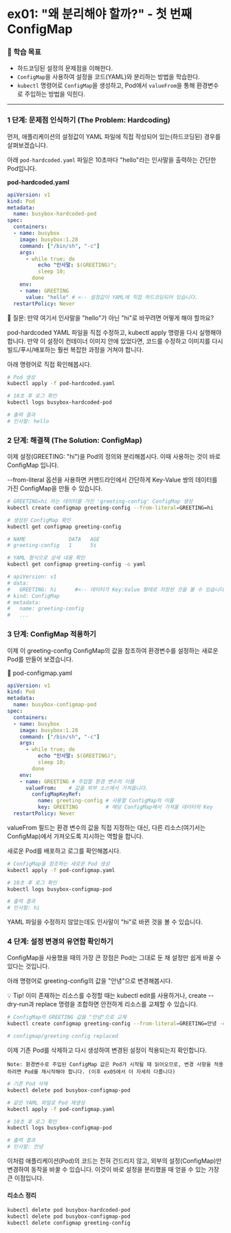 # ex01: "왜 분리해야 할까?" - 첫 번째 ConfigMap

### 🎯 학습 목표
- 하드코딩된 설정의 문제점을 이해한다.
- `ConfigMap`을 사용하여 설정을 코드(YAML)와 분리하는 방법을 학습한다.
- `kubectl` 명령어로 `ConfigMap`을 생성하고, Pod에서 `valueFrom`을 통해 환경변수로 주입하는 방법을 익힌다.

---

### 1 단계: 문제점 인식하기 (The Problem: Hardcoding)

먼저, 애플리케이션의 설정값이 YAML 파일에 직접 작성되어 있는(하드코딩된) 경우를 살펴보겠습니다.

아래 `pod-hardcoded.yaml` 파일은 10초마다 "hello"라는 인사말을 출력하는 간단한 Pod입니다.

**pod-hardcoded.yaml**
```yaml
apiVersion: v1
kind: Pod
metadata:
  name: busybox-hardcoded-pod
spec:
  containers:
  - name: busybox
    image: busybox:1.28
    command: ["/bin/sh", "-c"]
    args:
      - while true; do
          echo "인사말: $(GREETING)";
          sleep 10;
        done
    env:
    - name: GREETING
      value: "hello" # <-- 설정값이 YAML에 직접 하드코딩되어 있습니다.
  restartPolicy: Never
```

🤔 질문: 만약 여기서 인사말을 "hello"가 아닌 "hi"로 바꾸려면 어떻게 해야 할까요?

pod-hardcoded YAML 파일을 직접 수정하고, kubectl apply 명령을 다시 실행해야 합니다. 만약 이 설정이 컨테이너 이미지 안에 있었다면, 코드를 수정하고 이미지를 다시 빌드/푸시/배포하는 훨씬 복잡한 과정을 거쳐야 합니다.

아래 명령어로 직접 확인해봅시다.

```Bash
# Pod 생성
kubectl apply -f pod-hardcoded.yaml

# 10초 후 로그 확인
kubectl logs busybox-hardcoded-pod

# 출력 결과
# 인사말: hello
```

### 2️ 단계: 해결책 (The Solution: ConfigMap)
이제 설정(GREETING: "hi")을 Pod의 정의와 분리해봅시다. 이때 사용하는 것이 바로 ConfigMap 입니다.

--from-literal 옵션을 사용하면 커맨드라인에서 간단하게 Key-Value 쌍의 데이터를 가진 ConfigMap을 만들 수 있습니다.

```Bash
# GREETING=hi 라는 데이터를 가진 'greeting-config' ConfigMap 생성
kubectl create configmap greeting-config --from-literal=GREETING=hi

# 생성된 ConfigMap 확인
kubectl get configmap greeting-config

# NAME              DATA   AGE
# greeting-config   1      5s

# YAML 형식으로 상세 내용 확인
kubectl get configmap greeting-config -o yaml

# apiVersion: v1
# data:
#   GREETING: hi      #<-- 데이터가 Key:Value 형태로 저장된 것을 볼 수 있습니다.
# kind: ConfigMap
# metadata:
#   name: greeting-config
#   ...
```

### 3 단계: ConfigMap 적용하기
이제 이 greeting-config ConfigMap의 값을 참조하여 환경변수를 설정하는 새로운 Pod를 만들어 보겠습니다.

📄 pod-configmap.yaml
```YAML
apiVersion: v1
kind: Pod
metadata:
  name: busybox-configmap-pod
spec:
  containers:
  - name: busybox
    image: busybox:1.28
    command: ["/bin/sh", "-c"]
    args:
      - while true; do
          echo "인사말: $(GREETING)";
          sleep 10;
        done
    env:
    - name: GREETING # 주입할 환경 변수의 이름
      valueFrom:    # 값을 외부 소스에서 가져옵니다.
        configMapKeyRef:
          name: greeting-config # 사용할 ConfigMap의 이름
          key: GREETING         # 해당 ConfigMap에서 가져올 데이터의 Key
  restartPolicy: Never
```

valueFrom 필드는 환경 변수의 값을 직접 지정하는 대신, 다른 리소스(여기서는 ConfigMap)에서 가져오도록 지시하는 역할을 합니다.

새로운 Pod를 배포하고 로그를 확인해봅시다.

```Bash
# ConfigMap을 참조하는 새로운 Pod 생성
kubectl apply -f pod-configmap.yaml

# 10초 후 로그 확인
kubectl logs busybox-configmap-pod

# 출력 결과
# 인사말: hi
```

YAML 파일을 수정하지 않았는데도 인사말이 "hi"로 바뀐 것을 볼 수 있습니다.

### 4️ 단계: 설정 변경의 유연함 확인하기
ConfigMap을 사용했을 때의 가장 큰 장점은 Pod는 그대로 둔 채 설정만 쉽게 바꿀 수 있다는 것입니다.

아래 명령어로 greeting-config의 값을 "안녕"으로 변경해봅시다.

💡 Tip!
이미 존재하는 리소스를 수정할 때는 kubectl edit를 사용하거나, create --dry-run과 replace 명령을 조합하면 안전하게 리소스를 교체할 수 있습니다.

```Bash
# ConfigMap의 GREETING 값을 "안녕"으로 교체
kubectl create configmap greeting-config --from-literal=GREETING=안녕 -o yaml --dry-run=client | kubectl replace -f -

# configmap/greeting-config replaced
```

이제 기존 Pod를 삭제하고 다시 생성하여 변경된 설정이 적용되는지 확인합니다.

    Note: 환경변수로 주입된 ConfigMap 값은 Pod가 시작될 때 읽어오므로, 변경 사항을 적용하려면 Pod를 재시작해야 합니다. (이후 ex05에서 더 자세히 다룹니다)

```Bash
# 기존 Pod 삭제
kubectl delete pod busybox-configmap-pod

# 같은 YAML 파일로 Pod 재생성
kubectl apply -f pod-configmap.yaml

# 10초 후 로그 확인
kubectl logs busybox-configmap-pod

# 출력 결과
# 인사말: 안녕
```

이처럼 애플리케이션(Pod)의 코드는 전혀 건드리지 않고, 외부의 설정(ConfigMap)만 변경하여 동작을 바꿀 수 있습니다. 이것이 바로 설정을 분리했을 때 얻을 수 있는 가장 큰 이점입니다.

#### 리소스 정리
```Bash
kubectl delete pod busybox-hardcoded-pod
kubectl delete pod busybox-configmap-pod
kubectl delete configmap greeting-config
```
